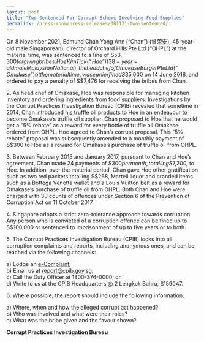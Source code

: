 ```yaml
---
layout: post
title: "Two Sentenced For Corrupt Scheme Involving Food Supplies"
permalink: /press-room/press-releases/081121-two-sentenced/
---
```

On 8 November 2021, Edmund Chan Yong Ann (“Chan”) (曾荣安), 45-year-old male Singaporean), director of Orchard Hills Pte Ltd (“OHPL”) at the material time, was sentenced to a fine of S$53,300 for giving bribes. Hoe Kim Tick (“Hoe”) (38-year-old male Malaysian National), the head chef of Omakase Burger Pte Ltd (“Omakase”) at the material time, was earlier fined S$35,000 on 14 June 2018, and ordered to pay a penalty of S$7,476 for receiving the bribes from Chan. 

2\. As head chef of Omakase, Hoe was responsible for managing kitchen inventory and ordering ingredients from food suppliers. Investigations by the Corrupt Practices Investigation Bureau (CPIB) revealed that sometime in 2014, Chan introduced his truffle oil products to Hoe in an endeavour to become Omakase’s truffle oil supplier. Chan proposed to Hoe that he would get a “5% rebate” as a reward for every bottle of truffle oil Omakase ordered from OHPL. Hoe agreed to Chan’s corrupt proposal. This “5% rebate” proposal was subsequently amended to a monthly payment of S$300 to Hoe as a reward for Omakase’s purchase of truffle oil from OHPL.

3\. Between February 2015 and January 2017, pursuant to Chan and Hoe’s agreement, Chan made 24 payments of S$300 per month, totalling S$7,200, to Hoe. In addition, over the material period, Chan gave Hoe other gratification such as two red packets totalling S$268, Martell liquor and branded items such as a Bottega Venetta wallet and a Louis Vuitton belt as a reward for Omakase’s purchase of truffle oil from OHPL. Both Chan and Hoe were charged with 30 counts of offences under Section 6 of the Prevention of Corruption Act on 11 October 2017.

4\. Singapore adopts a strict zero-tolerance approach towards corruption. Any person who is convicted of a corruption offence can be fined up to S$100,000 or sentenced to imprisonment of up to five years or to both.

5\. The Corrupt Practices Investigation Bureau (CPIB) looks into all corruption complaints and reports, including anonymous ones, and can be reached via the following channels:

a) Lodge an [e-Complaint](/e-services/e-complaint-for-corrupt-conduct);<br>
b) Email us at <a class="spamspan" href="mailto:report@cpib.gov.sg">report@cpib.gov.sg</a>;<br />
c) Call the Duty Officer at 1800-376-0000; or<br />
d) Write to us at the CPIB Headquarters @ 2 Lengkok Bahru, S159047.

6\.        Where possible, the report should include the following information:

a) Where, when and how the alleged corrupt act happened?<br />
b) Who was involved and what were their roles?<br />
c) What was the bribe given and the favour shown?

**Corrupt Practices Investigation Bureau**
